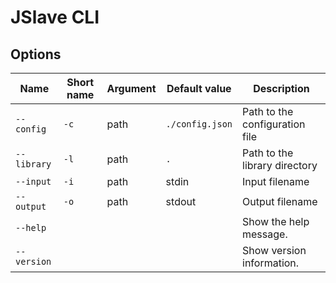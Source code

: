 # JSlave CLI

## Options

Name|Short name|Argument|Default value|Description
-|-|-|-|-
`--config`|`-c`|path|`./config.json`|Path to the configuration file
`--library`|`-l`|path|`.`|Path to the library directory
`--input`|`-i`|path|stdin|Input filename
`--output`|`-o`|path|stdout|Output filename
`--help`||||Show the help message.
`--version`||||Show version information.
